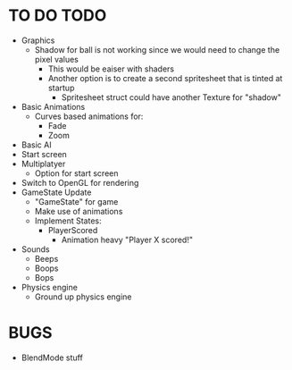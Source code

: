 # TO DO TODO

* Graphics 
    * Shadow for ball is not working since we would need to change the pixel values
        * This would be eaiser with shaders
        * Another option is to create a second spritesheet that is tinted at startup
            * Spritesheet struct could have another Texture for "shadow"
* Basic Animations
    * Curves based animations for:
        * Fade
        * Zoom 
* Basic AI 
* Start screen
* Multiplatyer
    * Option for start screen
* Switch to OpenGL for rendering
* GameState Update
    * "GameState" for game
    * Make use of animations 
    * Implement States:
        * PlayerScored
            * Animation heavy "Player X scored!"
* Sounds 
    * Beeps
    * Boops
    * Bops
* Physics engine
    * Ground up physics engine    


# BUGS

* BlendMode stuff